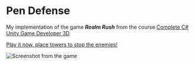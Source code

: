 # Pen Defense

My implementation of the game ***Realm Rush*** from the course [Complete C# Unity Game Developer 3D](https://www.udemy.com/course/unitycourse2/)

[Play it now, place towers to stop the enemies!](https://simmer.io/@AvielN/pen-defence)

![Screenshot from the game](https://i.imgur.com/XK6lARW.png)
